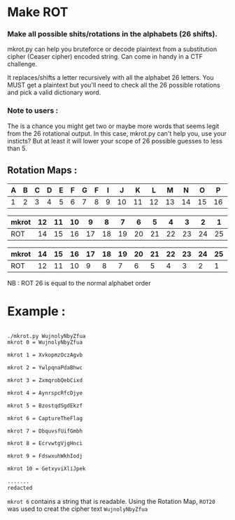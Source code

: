 # Make ROT

### Make all possible shits/rotations in the alphabets (26 shifts).

mkrot.py can help you bruteforce or decode plaintext from a substitution cipher (Ceaser cipher) encoded string. Can come in handy in a CTF challenge.

It replaces/shifts a letter recursively with all the alphabet 26 letters. You MUST get a plaintext but you'll need to check all the 26 possible rotations and pick a valid dictionary word.

### Note to users :

The is a chance you might get two or maybe more words that seems legit from the 26 rotational output. In this case, mkrot.py can't help you, use your insticts? But at least it will lower your scope of 26 possible guesses to less than 5.

## Rotation Maps :

|  A  |  B  |  C  |  D  |  E  |  F  |  G  |  F  |  I  |  J  |  K  |  L  |  M  |  N  |  O  |  P  |  Q  |  R  |  S  |  T  |  U  |  V  |  W  |  X  |  Y  |  Z  |
|-----|-----|-----|-----|-----|-----|-----|-----|-----|-----|-----|-----|-----|-----|-----|-----|-----|-----|-----|-----|-----|-----|-----|-----|-----|-----|
|  1  |  2  |  3  |  4  |  5  |  6  |  7  |  8  |  9  | 10 | 11 | 12 | 13 | 14 | 15 | 16 | 17 | 18 | 19 | 20 | 21 | 22 | 23 | 24 | 25 | 26 |


| mkrot   | 12 | 11 | 10 | 9  | 8  | 7  | 6  | 5  | 4  | 3  | 2  | 1  | 13 |
|-------|----|----|----|----|----|----|----|----|----|----|----|----|----|
| ROT | 14 | 15 | 16 | 17 | 18 | 19 | 20 | 21 | 22 | 23 | 24 | 25 | 26 |


|mkrot | 14 | 15 | 16 | 17 | 18 | 19 | 20 | 21 | 22 | 23 | 24 | 25 | 26 |
|------|----|----|----|----|----|----|----|----|----|----|----|----|----|
|ROT   | 12 | 11 | 10 | 9  | 8  | 7  | 6  | 5  | 4  | 3  | 2  | 1  | 13 |


NB :  ROT 26 is equal to the normal alphabet order


# Example :

```bash

./mkrot.py WujnolyNbyZfua
mkrot 0 = WujnolyNbyZfua

mkrot 1 = XvkopmzOczAgvb

mkrot 2 = YwlpqnaPdaBhwc

mkrot 3 = ZxmqrobQebCixd

mkrot 4 = AynrspcRfcDjye

mkrot 5 = BzostqdSgdEkzf

mkrot 6 = CaptureTheFlag

mkrot 7 = DbquvsfUifGmbh

mkrot 8 = EcrvwtgVjgHnci

mkrot 9 = FdswxuhWkhIodj

mkrot 10 = GetxyviXliJpek

.......
redacted
```


`mkrot 6` contains a string that is readable. Using the Rotation Map, `ROT20` was used to creat the cipher text `WujnolyNbyZfua`


